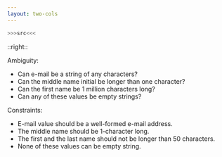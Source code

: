 ```yaml
---
layout: two-cols
---
```


```purescript
>>>src<<<
```

::right::

Ambiguity:
* Can e-mail be a string of any characters?
* Can the middle name initial be longer than one character?
* Can the first name be 1 million characters long?
* Can any of these values be empty strings?

Constraints:
* E-mail value should be a well-formed e-mail address.
* The middle name should be 1-character long.
* The first and the last name should not be longer than 50 characters.
* None of these values can be empty string.
